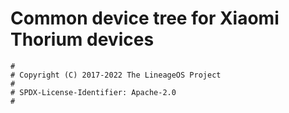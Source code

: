 # Common device tree for Xiaomi Thorium devices

```
#
# Copyright (C) 2017-2022 The LineageOS Project
#
# SPDX-License-Identifier: Apache-2.0
#
```

